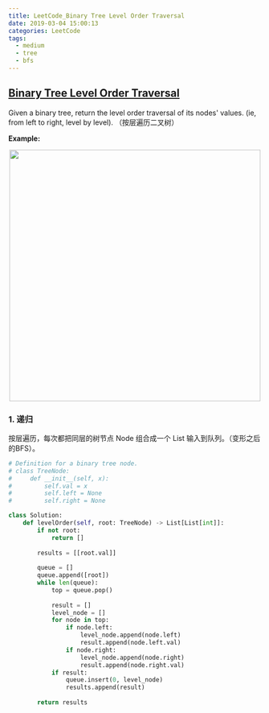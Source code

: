 ```yaml
---
title: LeetCode_Binary Tree Level Order Traversal
date: 2019-03-04 15:00:13
categories: LeetCode
tags: 
  - medium
  - tree
  - bfs
---
```


## [Binary Tree Level Order Traversal](https://leetcode.com/problems/binary-tree-level-order-traversal/)

Given a binary tree, return the level order traversal of its nodes' values. (ie, from left to right, level by level).
（按层遍历二叉树）

<!--more-->

**Example:** 

<div align=center>
	<img src="/images/leetcode_102.png" width = "500" align=center/>
</div>

### 1. 递归
按层遍历，每次都把同层的树节点 Node 组合成一个 List 输入到队列。（变形之后的BFS）。

```python
# Definition for a binary tree node.
# class TreeNode:
#     def __init__(self, x):
#         self.val = x
#         self.left = None
#         self.right = None

class Solution:
    def levelOrder(self, root: TreeNode) -> List[List[int]]:
        if not root:
            return []
        
        results = [[root.val]]
        
        queue = []
        queue.append([root])
        while len(queue):
            top = queue.pop()
            
            result = []
            level_node = []
            for node in top:
                if node.left:
                    level_node.append(node.left)
                    result.append(node.left.val)
                if node.right:
                    level_node.append(node.right)
                    result.append(node.right.val)
            if result:
                queue.insert(0, level_node)
                results.append(result)
           
        return results
```


